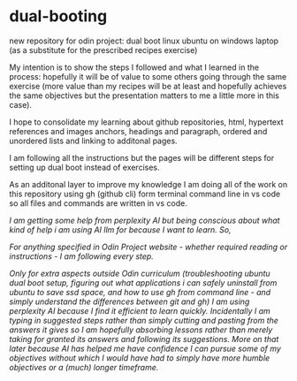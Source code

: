 # dual-booting
new repository for odin project: dual boot linux ubuntu on windows laptop (as a substitute for the prescribed recipes exercise)

 My intention is to show the steps I followed and what I learned in the process: hopefully it will be of value to some others going through the same exercise (more value than my recipes will be at least and hopefully achieves the same objectives but the presentation matters to me a little more in this case).

I hope to consolidate my learning about github repositories, html, hypertext references and images anchors, headings and paragraph, ordered and unordered lists and linking to additonal pages.

I am following all the instructions but the pages will be different steps for setting up dual boot instead of exercises.

As an additonal layer to improve my knowledge I am doing all of the work on this repository using gh (github cli) form terminal command line in vs code so all files and commands are written in vs code.

*I am getting some help from perplexity AI but being conscious about what kind of help i am using AI llm for because I want to learn. So,*

*For anything specified in Odin Project website - whether required reading or instructions - I am following every step.*  

*Only for extra aspects outside Odin curriculum (troubleshooting ubuntu dual boot setup, figuring out what applications i can safely uninstall from ubuntu to save ssd space, and how to use gh from command line - and simply understand the differences between git and gh) I am using perplexity AI because I find it efficient to learn quickly.  Incidentally I am typing in suggested steps rather than simply cutting and pasting from the answers it gives so I am hopefully absorbing lessons rather than merely taking for granted its answers and following its suggestions. More on that later because AI has helped me have confidence I can pursue some of my objectives without which I would have had to simply have more humble objectives or a (much) longer timeframe.*
